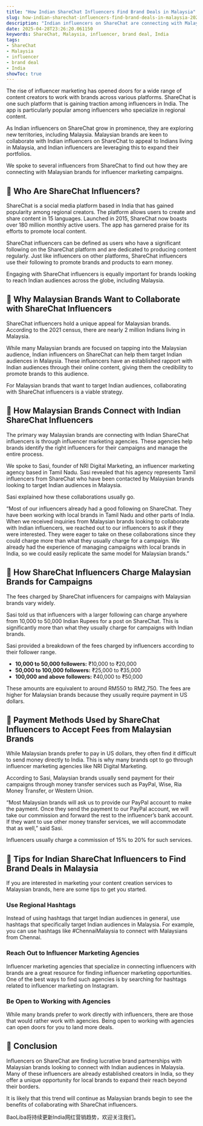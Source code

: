 ```yaml
---
title: "How Indian ShareChat Influencers Find Brand Deals in Malaysia"
slug: how-indian-sharechat-influencers-find-brand-deals-in-malaysia-2025-04-28
description: "Indian influencers on ShareChat are connecting with Malaysian brands for influencer marketing campaigns, creating opportunities for Indian brands to enter the Malaysian market."
date: 2025-04-28T23:26:20.061150
keywords: ShareChat, Malaysia, influencer, brand deal, India
tags:
- ShareChat
- Malaysia
- influencer
- brand deal
- India
showToc: true
---
```


The rise of influencer marketing has opened doors for a wide range of content creators to work with brands across various platforms. ShareChat is one such platform that is gaining traction among influencers in India. The app is particularly popular among influencers who specialize in regional content.

As Indian influencers on ShareChat grow in prominence, they are exploring new territories, including Malaysia. Malaysian brands are keen to collaborate with Indian influencers on ShareChat to appeal to Indians living in Malaysia, and Indian influencers are leveraging this to expand their portfolios.

We spoke to several influencers from ShareChat to find out how they are connecting with Malaysian brands for influencer marketing campaigns.

## 📖 Who Are ShareChat Influencers?

ShareChat is a social media platform based in India that has gained popularity among regional creators. The platform allows users to create and share content in 15 languages. Launched in 2015, ShareChat now boasts over 180 million monthly active users. The app has garnered praise for its efforts to promote local content. 

ShareChat influencers can be defined as users who have a significant following on the ShareChat platform and are dedicated to producing content regularly. Just like influencers on other platforms, ShareChat influencers use their following to promote brands and products to earn money.

Engaging with ShareChat influencers is equally important for brands looking to reach Indian audiences across the globe, including Malaysia. 


## 📢 Why Malaysian Brands Want to Collaborate with ShareChat Influencers

ShareChat influencers hold a unique appeal for Malaysian brands. According to the 2021 census, there are nearly 2 million Indians living in Malaysia. 

While many Malaysian brands are focused on tapping into the Malaysian audience, Indian influencers on ShareChat can help them target Indian audiences in Malaysia. These influencers have an established rapport with Indian audiences through their online content, giving them the credibility to promote brands to this audience.

For Malaysian brands that want to target Indian audiences, collaborating with ShareChat influencers is a viable strategy. 

## 📖 How Malaysian Brands Connect with Indian ShareChat Influencers

The primary way Malaysian brands are connecting with Indian ShareChat influencers is through influencer marketing agencies. These agencies help brands identify the right influencers for their campaigns and manage the entire process. 

We spoke to Sasi, founder of NRI Digital Marketing, an influencer marketing agency based in Tamil Nadu. Sasi revealed that his agency represents Tamil influencers from ShareChat who have been contacted by Malaysian brands looking to target Indian audiences in Malaysia.

Sasi explained how these collaborations usually go. 

“Most of our influencers already had a good following on ShareChat. They have been working with local brands in Tamil Nadu and other parts of India. When we received inquiries from Malaysian brands looking to collaborate with Indian influencers, we reached out to our influencers to ask if they were interested. They were eager to take on these collaborations since they could charge more than what they usually charge for a campaign. We already had the experience of managing campaigns with local brands in India, so we could easily replicate the same model for Malaysian brands.”

## 📢 How ShareChat Influencers Charge Malaysian Brands for Campaigns

The fees charged by ShareChat influencers for campaigns with Malaysian brands vary widely. 

Sasi told us that influencers with a larger following can charge anywhere from 10,000 to 50,000 Indian Rupees for a post on ShareChat. This is significantly more than what they usually charge for campaigns with Indian brands. 

Sasi provided a breakdown of the fees charged by influencers according to their follower range.

- **10,000 to 50,000 followers:** ₹10,000 to ₹20,000
- **50,000 to 100,000 followers:** ₹25,000 to ₹35,000
- **100,000 and above followers:** ₹40,000 to ₹50,000

These amounts are equivalent to around RM550 to RM2,750. The fees are higher for Malaysian brands because they usually require payment in US dollars. 

## 📖 Payment Methods Used by ShareChat Influencers to Accept Fees from Malaysian Brands

While Malaysian brands prefer to pay in US dollars, they often find it difficult to send money directly to India. This is why many brands opt to go through influencer marketing agencies like NRI Digital Marketing. 

According to Sasi, Malaysian brands usually send payment for their campaigns through money transfer services such as PayPal, Wise, Ria Money Transfer, or Western Union. 

“Most Malaysian brands will ask us to provide our PayPal account to make the payment. Once they send the payment to our PayPal account, we will take our commission and forward the rest to the influencer’s bank account. If they want to use other money transfer services, we will accommodate that as well,” said Sasi.

Influencers usually charge a commission of 15% to 20% for such services. 

## 📢 Tips for Indian ShareChat Influencers to Find Brand Deals in Malaysia

If you are interested in marketing your content creation services to Malaysian brands, here are some tips to get you started.

### Use Regional Hashtags

Instead of using hashtags that target Indian audiences in general, use hashtags that specifically target Indian audiences in Malaysia. For example, you can use hashtags like #ChennaiMalaysia to connect with Malaysians from Chennai. 

### Reach Out to Influencer Marketing Agencies

Influencer marketing agencies that specialize in connecting influencers with brands are a great resource for finding influencer marketing opportunities. One of the best ways to find such agencies is by searching for hashtags related to influencer marketing on Instagram.

### Be Open to Working with Agencies

While many brands prefer to work directly with influencers, there are those that would rather work with agencies. Being open to working with agencies can open doors for you to land more deals. 

## 📖 Conclusion

Influencers on ShareChat are finding lucrative brand partnerships with Malaysian brands looking to connect with Indian audiences in Malaysia. Many of these influencers are already established creators in India, so they offer a unique opportunity for local brands to expand their reach beyond their borders.

It is likely that this trend will continue as Malaysian brands begin to see the benefits of collaborating with ShareChat influencers. 

BaoLiba将持续更新India网红营销趋势，欢迎关注我们。